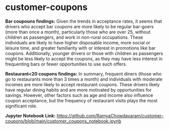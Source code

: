 # customer-coupons
**Bar coupouns findings:**
Given the trends in acceptance rates, it seems that drivers who accept bar coupons are more likely to be regular bar-goers (more than once a month), particularly those who are over 25, without children as passengers, and work in non-rural occupations. These individuals are likely to have higher disposable income, more social or leisure time, and greater familiarity with or interest in promotions like bar coupons. Additionally, younger drivers or those with children as passengers might be less likely to accept the coupons, as they may have less interest in frequenting bars or fewer opportunities to use such offers.

**Restaurant<20 coupons findings:**
In summary, frequent diners (those who go to restaurants more than 3 times a month) and individuals with moderate incomes are more likely to accept restaurant coupons. These drivers likely have regular dining habits and are more motivated by opportunities for savings. However, other factors such as age and income also influence coupon acceptance, but the frequency of restaurant visits plays the most significant role.

**Jupyter Notebook Link:**
https://github.com/RamyaChowdavaram/customer-coupons/blob/main/customer_coupons_notebook.ipynb

